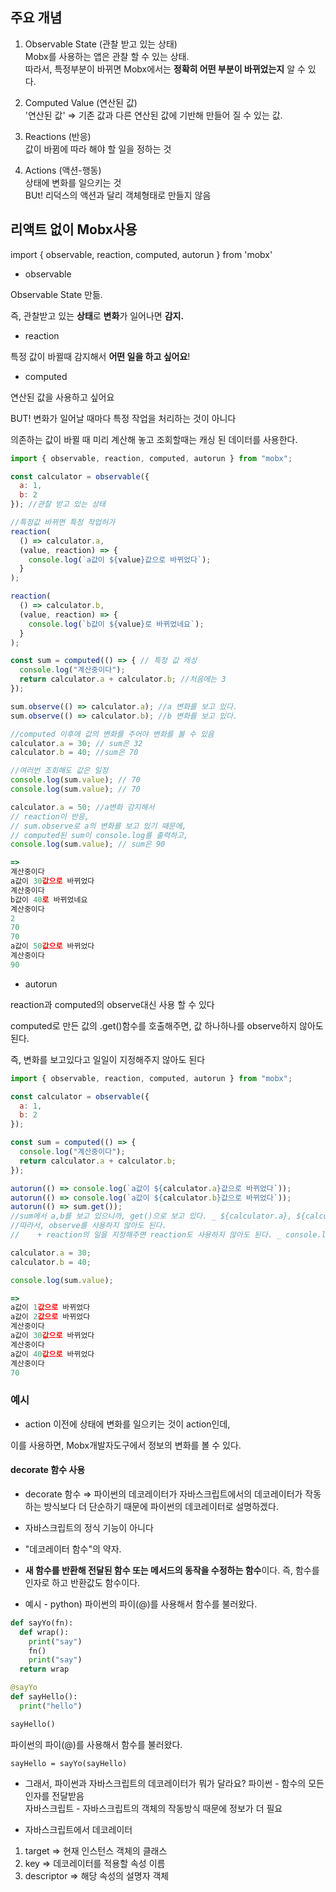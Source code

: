 ## 주요 개념

1. Observable State (관찰 받고 있는 상태)     
Mobx를 사용하는 앱은 관찰 할 수 있는 상태.      
따라서, 특정부분이 바뀌면 Mobx에서는 **정확히 어떤 부분이 바뀌었는지** 알 수 있다.

2. Computed Value (연산된 값)    
'연산된 값' ⇒ 기존 값과 다른 연산된 값에 기반해 만들어 질 수 있는 값.

3. Reactions (반응)   
값이 바뀜에 따라 해야 할 일을 정하는 것   

4. Actions (액션-행동)   
상태에 변화를 일으키는 것   
BUt! 리덕스의 액션과 달리 객체형태로 만들지 않음

## 리액트 없이 Mobx사용

import { observable, reaction, computed, autorun } from 'mobx'

- observable

Observable State 만듦.

즉, 관찰받고 있는 **상태**로 **변화**가 일어나면 **감지.**

- reaction

특정 값이 바뀔때 감지해서 **어떤 일을 하고 싶어요**!

- computed

연산된 값을 사용하고 싶어요

BUT! 변화가 일어날 때마다 특정 작업을 처리하는 것이 아니다

의존하는 값이 바뀔 때 미리 계산해 놓고 조회할때는 캐싱 된 데이터를 사용한다.

```javascript
import { observable, reaction, computed, autorun } from "mobx";

const calculator = observable({
  a: 1,
  b: 2
}); //관찰 받고 있는 상태

//특정값 바뀌면 특정 작업허가
reaction(
  () => calculator.a,
  (value, reaction) => {
    console.log(`a값이 ${value}값으로 바뀌었다`);
  }
);

reaction(
  () => calculator.b,
  (value, reaction) => {
    console.log(`b값이 ${value}로 바뀌었네요`);
  }
);

const sum = computed(() => { // 특정 값 캐싱
  console.log("계산중이다");
  return calculator.a + calculator.b; //처음에는 3
});

sum.observe(() => calculator.a); //a 변화를 보고 있다.
sum.observe(() => calculator.b); //b 변화를 보고 있다.

//computed 이후에 값의 변화를 주어야 변화를 볼 수 있음
calculator.a = 30; // sum은 32
calculator.b = 40; //sum은 70

//여러번 조회해도 값은 일정 
console.log(sum.value); // 70
console.log(sum.value); // 70

calculator.a = 50; //a변화 감지해서 
// reaction이 반응, 
// sum.observe로 a의 변화를 보고 있기 때문에, 
// computed된 sum이 console.log를 출력하고,
console.log(sum.value); // sum은 90

=>
계산중이다 
a값이 30값으로 바뀌었다 
계산중이다 
b값이 40로 바뀌었네요 
계산중이다 
2
70 
70
a값이 50값으로 바뀌었다 
계산중이다 
90
```

- autorun

reaction과 computed의 observe대신 사용 할 수 있다

computed로 만든 값의 .get()함수를 호출해주면, 값 하나하나를 observe하지 않아도 된다.

즉, 변화를 보고있다고 일일이 지정해주지 않아도 된다

```javascript
import { observable, reaction, computed, autorun } from "mobx";

const calculator = observable({
  a: 1,
  b: 2
});

const sum = computed(() => {
  console.log("계산중이다");
  return calculator.a + calculator.b;
});

autorun(() => console.log(`a값이 ${calculator.a}값으로 바뀌었다`));
autorun(() => console.log(`a값이 ${calculator.b}값으로 바뀌었다`));
autorun(() => sum.get()); 
//sum에서 a,b를 보고 있으니까, get()으로 보고 있다. _ ${calculator.a}, ${calculator.b}
//따라서, observe를 사용하지 않아도 된다. 
//    + reaction의 일을 지정해주면 reaction도 사용하지 않아도 된다. _ console.log

calculator.a = 30;
calculator.b = 40;

console.log(sum.value);

=>
a값이 1값으로 바뀌었다 
a값이 2값으로 바뀌었다 
계산중이다 
a값이 30값으로 바뀌었다 
계산중이다 
a값이 40값으로 바뀌었다 
계산중이다 
70
```

### 예시

- action
이전에 상태에 변화를 일으키는 것이 action인데, 

이를 사용하면,  Mobx개발자도구에서 정보의 변화를 볼 수 있다.

#### decorate 함수 사용
- decorate 함수
⇒  파이썬의 데코레이터가 자바스크립트에서의 데코레이터가 작동하는 방식보다 더 단순하기 때문에 파이썬의 데코레이터로 설명하겠다.
- 자바스크립트의 정식 기능이 아니다   
- "데코레이터 함수"의 약자.
- **새 함수를 반환해 전달된 함수 또는 메서드의 동작을 수정하는 함수**이다. 즉, 함수를 인자로 하고 반환값도 함수이다.

- 예시 - python)
파이썬의 파이(@)를 사용해서 함수를 불러왔다.
```python
def sayYo(fn):
  def wrap():
    print("say")
    fn()
    print("say")
  return wrap

@sayYo
def sayHello():
  print("hello")

sayHello()
```
파이썬의 파이(@)를 사용해서 함수를 불러왔다.
```
sayHello = sayYo(sayHello)
```
- 그래서, 파이썬과 자바스크립트의 데코레이터가 뭐가 달라요?
파이썬 - 함수의 모든 인자를 전달받음   
자바스크립트 - 자바스크립트의 객체의 작동방식 때문에 정보가 더 필요

- 자바스크립트에서 데코레이터
1. target => 현재 인스턴스 객체의 클래스   
2. key => 데코레이터를 적용할 속성 이름   
3. descriptor => 해당 속성의 설명자 객체   
